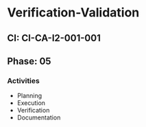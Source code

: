 # Verification-Validation

## CI: CI-CA-I2-001-001
## Phase: 05

### Activities
- Planning
- Execution
- Verification
- Documentation
